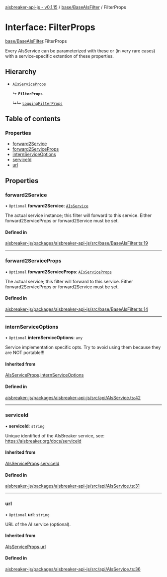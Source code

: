 [aisbreaker-api-js - v0.1.15](../README.md) / [base/BaseAIsFilter](../modules/base_BaseAIsFilter.md) / FilterProps

# Interface: FilterProps

[base/BaseAIsFilter](../modules/base_BaseAIsFilter.md).FilterProps

Every AIsService can be parameterized with these 
or (in very rare cases) with a service-specific extention of these properties.

## Hierarchy

- [`AIsServiceProps`](api_AIsService.AIsServiceProps.md)

  ↳ **`FilterProps`**

  ↳↳ [`LoggingFilterProps`](services_filters_LoggingFilter.LoggingFilterProps.md)

## Table of contents

### Properties

- [forward2Service](base_BaseAIsFilter.FilterProps.md#forward2service)
- [forward2ServiceProps](base_BaseAIsFilter.FilterProps.md#forward2serviceprops)
- [internServiceOptions](base_BaseAIsFilter.FilterProps.md#internserviceoptions)
- [serviceId](base_BaseAIsFilter.FilterProps.md#serviceid)
- [url](base_BaseAIsFilter.FilterProps.md#url)

## Properties

### forward2Service

• `Optional` **forward2Service**: [`AIsService`](api_AIsService.AIsService.md)

The actual service instance; this filter will forward to this service.
Either forward2ServiceProps or forward2Service must be set.

#### Defined in

[aisbreaker-js/packages/aisbreaker-api-js/src/base/BaseAIsFilter.ts:19](https://github.com/aisbreaker/aisbreaker-js/blob/develop/packages/aisbreaker-api-js/src/base/BaseAIsFilter.ts#L19)

___

### forward2ServiceProps

• `Optional` **forward2ServiceProps**: [`AIsServiceProps`](api_AIsService.AIsServiceProps.md)

The actual service; this filter will forward to this service.
Either forward2ServiceProps or forward2Service must be set.

#### Defined in

[aisbreaker-js/packages/aisbreaker-api-js/src/base/BaseAIsFilter.ts:14](https://github.com/aisbreaker/aisbreaker-js/blob/develop/packages/aisbreaker-api-js/src/base/BaseAIsFilter.ts#L14)

___

### internServiceOptions

• `Optional` **internServiceOptions**: `any`

Service implementation specific opts.
Try to avoid using them because they are NOT portable!!!

#### Inherited from

[AIsServiceProps](api_AIsService.AIsServiceProps.md).[internServiceOptions](api_AIsService.AIsServiceProps.md#internserviceoptions)

#### Defined in

[aisbreaker-js/packages/aisbreaker-api-js/src/api/AIsService.ts:42](https://github.com/aisbreaker/aisbreaker-js/blob/develop/packages/aisbreaker-api-js/src/api/AIsService.ts#L42)

___

### serviceId

• **serviceId**: `string`

Unique identified of the AIsBreaker service,
see: https://aisbreaker.org/docs/serviceId

#### Inherited from

[AIsServiceProps](api_AIsService.AIsServiceProps.md).[serviceId](api_AIsService.AIsServiceProps.md#serviceid)

#### Defined in

[aisbreaker-js/packages/aisbreaker-api-js/src/api/AIsService.ts:31](https://github.com/aisbreaker/aisbreaker-js/blob/develop/packages/aisbreaker-api-js/src/api/AIsService.ts#L31)

___

### url

• `Optional` **url**: `string`

URL of the AI service (optional).

#### Inherited from

[AIsServiceProps](api_AIsService.AIsServiceProps.md).[url](api_AIsService.AIsServiceProps.md#url)

#### Defined in

[aisbreaker-js/packages/aisbreaker-api-js/src/api/AIsService.ts:36](https://github.com/aisbreaker/aisbreaker-js/blob/develop/packages/aisbreaker-api-js/src/api/AIsService.ts#L36)
